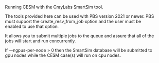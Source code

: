 Running CESM with the CrayLabs SmartSim tool.

The tools provided here can be used with PBS version 2021 or newer.
PBS must support the create_resv_from_job option and the user must be
enabled to use that option.  

It allows you to submit multiple jobs to the queue and
assure that all of the jobs will start and run concurrently.  

If --ngpus-per-node > 0 then the SmartSim database will be submitted
to gpu nodes while the CESM case(s) will run on cpu nodes.  